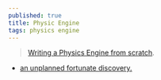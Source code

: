 ```yaml
---
published: true
title: Physic Engine
tags: physics engine
---
```

> [Writing a Physics Engine from scratch](https://www.youtube.com/watch?v=lS_qeBy3aQI).

- [an unplanned fortunate discovery.](https://en.wikipedia.org/wiki/Serendipity)
